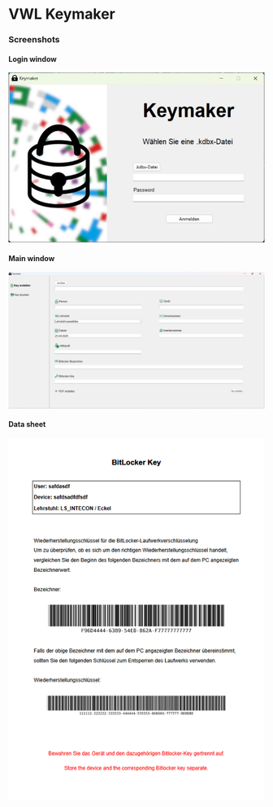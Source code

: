 # VWL Keymaker

### Screenshots
#### Login window
![keymaker login window](https://github.com/FiedlerInformatics/keymaker-vwl-its/blob/main/keymaker_images/Screenshot_loginWindow.jpg)
#### Main window
![keymaker login window](https://github.com/FiedlerInformatics/keymaker-vwl-its/blob/main/keymaker_images/Screenshot_mainWindow.jpg)
#### Data sheet
![keymaker login window](https://github.com/FiedlerInformatics/keymaker-vwl-its/blob/main/keymaker_images/bitlockerDatasheet.png)